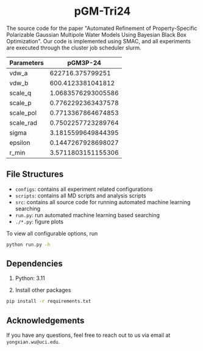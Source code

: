 <h1 align="center"><strong>pGM-Tri24</strong></h1>

The source code for the paper "Automated Refinement of Property-Specific Polarizable Gaussian Multipole Water Models
Using Bayesian Black Box Optimization".
Our code is implemented using SMAC, and all experiments are executed through the cluster job scheduler slurm.

| Parameters   | pGM3P-24              |
|-------------|--------------------|
| vdw_a       | 622716.375799251  |
| vdw_b       | 600.4123381041812 |
| scale_q     | 1.0683576293005586 |
| scale_p     | 0.7762292363437578 |
| scale_pol   | 0.7713367864674853 |
| scale_rad   | 0.7502257723289764 |
| sigma       | 3.1815599649844395 |
| epsilon     | 0.1447267928698027 |
| r_min       | 3.5711803151155306 |

## File Structures

- `configs`: contains all experiment related configurations
- `scripts`: contains all MD scripts and analysis scripts
- `src`: contains all source code for running automated machine learning searching
- `run.py`: run automated machine learning based searching
- `./*.py`: figure plots

To view all configurable options, run

```bash
python run.py -h
```

## Dependencies

1. Python: 3.11

2. Install other packages

```bash
pip install -r requirements.txt
```

## Acknowledgements

If you have any questions, feel free to reach out to us via email at `yongxian.wu@uci.edu`.
